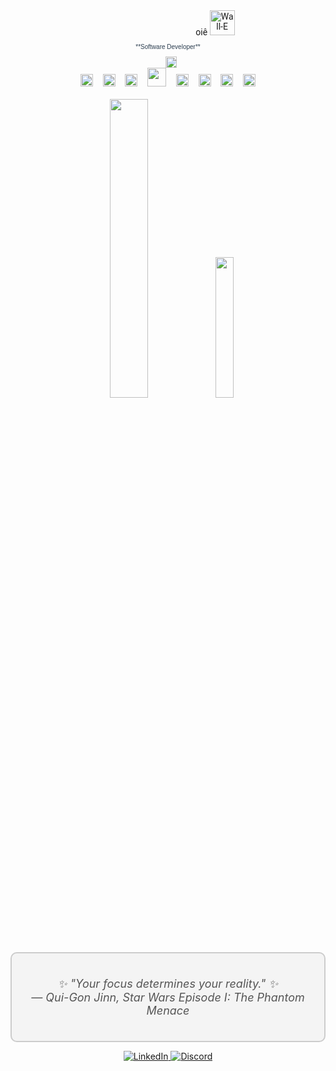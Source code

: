 <div align="center" style="font-family: 'Roboto', sans-serif;">
  
<div align="center" style="display: flex; justify-content: center; align-items: center;">
  
<img sr. c="https://github.com/amandabarboza/amandabarboza/assets/71797931/a55ae064-55de-4073-badd-a0e68eca81b9" width="180" />
<div>oiê
  <img src="https://github.com/amandabarboza/amandabarboza/assets/71797931/85b5c058-1419-4137-8f4d-d0dfe8860cd8" width="40px" alt="Wall-E" />  
  </div>
<img sr c="https://github.com/amandabarboza/amandabarboza/assets/71797931/0d0a7e57-2f6d-4414-a5cf-a655a43a64ea" width="29" /> 
</div>

<p style="font-family: Arial, sans-serif; font-size: 10px; color: #2c3e50;"> **Software Developer** </p>
<img src="https://github.com/amandabarboza/amandabarboza/assets/71797931/263ddc46-9a2b-4475-be34-c017ecbe3004" width="18px" alt="Brazilian Flag" style="margin-left: 10px; vertical-align: middle;">



</div>

<div align="center">
  <img src="https://upload.wikimedia.org/wikipedia/commons/thumb/9/9a/Laravel.svg/1969px-Laravel.svg.png" width="20px"/>
  &nbsp;&nbsp;
  <img src="https://upload.wikimedia.org/wikipedia/commons/thumb/a/a7/React-icon.svg/2300px-React-icon.svg.png" width="20"/>
  &nbsp;&nbsp;
  <img src="https://upload.wikimedia.org/wikipedia/commons/c/c3/Python-logo-notext.svg" width="20"/>
  &nbsp;&nbsp;
  <img src="https://upload.wikimedia.org/wikipedia/en/d/dd/MySQL_logo.svg" width="30"/>
  &nbsp;&nbsp;
  <img src="https://upload.wikimedia.org/wikipedia/commons/6/6a/JavaScript-logo.png" width="20"/>
  &nbsp;&nbsp;
  <img src="https://upload.wikimedia.org/wikipedia/commons/thumb/b/bd/Logo_C_sharp.svg/1200px-Logo_C_sharp.svg.png" width="20"/>
  &nbsp;&nbsp;
  <img src="https://github.com/amandabarboza/amandabarboza/assets/71797931/49bd040f-cbce-476b-bac2-f57390991bc4" width="20"/>
  &nbsp;&nbsp;
  <img src="https://upload.wikimedia.org/wikipedia/commons/thumb/6/62/CSS3_logo.svg/2048px-CSS3_logo.svg.png" width="20"/>
</div>

<r/>
<br/>


 <!-- <a href="https://github.com/amandabarboza">
  <img height="180em" src="https://github-readme-stats.vercel.app/api?username=amandabarboza&show_icons=true&theme=tokyonight&include_all_commits=true&count_private=true"/>
  
  
</div> 
-->

<!-- 

<p align="center">
  <a href="https://github.com/amandabarboza">
    <img
      align="center"
      src="https://github-profile-trophy.vercel.app/?username=amandabarboza&theme=tokyonight&no-frame=true&row=1&&margin-w=20&no-bg=true"
    />
  </a>
  </a>
</p>
-->


<div align="center">
<img src="https://github.com/amandabarboza/amandabarboza/assets/71797931/638de5f2-14b8-40c1-bb15-9270e17c6b37" width="35%">
  <a>
    <img width=24%" src="https://github-readme-stats.vercel.app/api/top-langs/?username=amandabarboza&langs_count=6&hide=css,scss,html,gap&exclude_repo=&game-zombie-life&theme=tokyonight"/>
  </a>
</div>





</div>

<div align="center" style="background-color: #f4f4f4; border: 2px solid #ccc; border-radius: 10px; padding: 20px;">
  <div style="text-align: center; font-size: 18px; font-style: italic; color: #555;">
    <p>
      ✨ "Your focus determines your reality." ✨<br>
      — Qui-Gon Jinn, Star Wars Episode I: The Phantom Menace
    </p>
  </div>
</div>

<p align="center">
  <a href="https://www.linkedin.com/in/amanda-barboza-dev/">
    <img src="https://img.shields.io/badge/LinkedIn-0077B5?style=for-the-badge&logo=linkedin&logoColor=white" alt="LinkedIn">
  </a>
  <a href="https://discord.com/users/amandabarboz4">
    <img src="https://img.shields.io/badge/Discord-7289DA?style=for-the-badge&logo=discord&logoColor=white" alt="Discord">
  </a>
</p>


<!--
![HTML5](https://img.shields.io/badge/html5-%23E34F26.svg?&style=for-the-badge&logo=html5&logoColor=white)
![CSS3](https://img.shields.io/badge/css3-%231572B6.svg?&style=for-the-badge&logo=css3&logoColor=white)
![JavaScript](https://img.shields.io/badge/javascript-%23F7DF1E.svg?&style=for-the-badge&logo=javascript&logoColor=black)
![Node.js](https://img.shields.io/badge/node.js-%2343853D.svg?&style=for-the-badge&logo=node.js&logoColor=white)
-->

<!--
**amandabarboza/amandabarboza** is a ✨ _special_ ✨ repository because its `README.md` (this file) appears on your GitHub profile.

Here are some ideas to get you started:

- 🔭 I’m currently working on ...
- 🌱 I’m currently learning ...
- 👯 I’m looking to collaborate on ...
- 🤔 I’m looking for help with ...
- 💬 Ask me about ...
- 📫 How to reach me: ...
- 😄 Pronouns: ...
- ⚡ Fun fact: ...
-->
